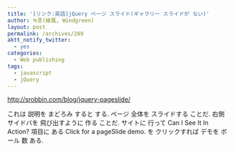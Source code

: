 ```yaml
---
title: '[リンク:英語]jQuery ページ スライド(ギャラリー スライドが ない)'
author: 녹풍(綠風, Windgreen)
layout: post
permalink: /archives/289
aktt_notify_twitter:
  - yes
categories:
  - Web publishing
tags:
  - javascript
  - jQuery
---
```

<a target="_top" href="http://srobbin.com/blog/jquery-pageslide/" class="broken_link">http://srobbin.com/blog/jquery-pageslide/</a> <div>
  これは 説明を まどろみ すると する. ページ 全体を スライドする ことだ. 右側 サイドバを 飛び出すように 作る ことだ. サイトに 行って Can I See It In Action? 項目に ある Click for a pageSlide demo. を クリックすれば デモを ボール 数 ある.
</div>